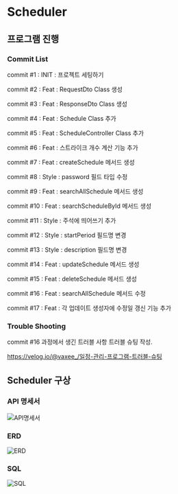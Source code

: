 # Scheduler 

## 프로그램 진행

### Commit List

commit #1 : INIT : 프로젝트 세팅하기

commit #2 : Feat : RequestDto Class 생성

commit #3 : Feat : ResponseDto Class 생성

commit #4 : Feat : Schedule Class 추가

commit #5 : Feat : ScheduleController Class 추가

commit #6 : Feat : 스트라이크 개수 계산 기능 추가

commit #7 : Feat : createSchedule 메서드 생성

commit #8 : Style : password 필드 타입 수정

commit #9 : Feat : searchAllSchedule 메서드 생성

commit #10 : Feat : searchScheduleById 메서드 생성

commit #11 : Style : 주석에 띄어쓰기 추가

commit #12 : Style : startPeriod 필드명 변경

commit #13 : Style : description 필드명 변경

commit #14 : Feat : updateSchedule 메서드 생성

commit #15 : Feat : deleteSchedule 메서드 생성

commit #16 : Feat : searchAllSchedule 메서드 수정

commit #17 : Feat : 각 업데이트 생성자에 수정일 갱신 기능 추가


### Trouble Shooting
commit #16 과정에서 생긴 트러블 사항 트러블 슈팅 작성.

https://velog.io/@vaxee_/일정-관리-프로그램-트러블-슈팅


## Scheduler 구상 

### API 명세서
![API명세서](https://github.com/user-attachments/assets/c668ef0b-939e-4da2-96ae-e8f39ce14a95)

### ERD
![ERD](https://github.com/user-attachments/assets/76c5deef-4823-456e-8392-8ad4faca0cee)

### SQL
![SQL](https://github.com/user-attachments/assets/0bd54bf8-b348-4d40-b469-b7558e56b68d)
